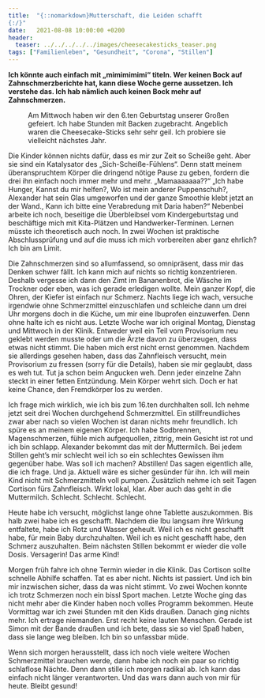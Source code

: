 ```yaml
---
title:  "{::nomarkdown}Mutterschaft, die Leiden schafft
{:/}"
date:   2021-08-08 10:00:00 +0200
header:
  teaser: ../../../../../images/cheesecakesticks_teaser.png
tags: ["Familienleben", "Gesundheit", "Corona", "Stillen"]
---
```


**Ich könnte auch einfach mit „mimimimimi“ titeln. Wer keinen Bock auf Zahnschmerzberichte hat, kann diese Woche gerne aussetzen. Ich verstehe das. Ich hab nämlich auch keinen Bock mehr auf Zahnschmerzen.**

<figure>
  <img src="../../../../../images/cheesecakesticks.png" alt="">
  <figcaption>Am Mittwoch haben wir den 6.ten Geburtstag unserer Großen gefeiert. Ich habe Stunden mit Backen zugebracht. Angeblich waren die Cheesecake-Sticks sehr sehr geil. Ich probiere sie vielleicht nächstes Jahr.</figcaption>
</figure>  

Die Kinder können nichts dafür, dass es mir zur Zeit so Scheiße geht. Aber sie sind ein Katalysator des „Sich-Scheiße-Fühlens“. Denn statt meinem überanspruchtem Körper die dringend nötige Pause zu geben, fordern die drei ihn einfach noch immer mehr und mehr. „Mamaaaaaaa??“ „Ich habe Hunger, Kannst du mir helfen?, Wo ist mein anderer Puppenschuh?, Alexander hat sein Glas umgeworfen und der ganze Smoothie klebt jetzt an der Wand., Kann ich bitte eine Verabredung mit Daria haben?“ Nebenbei arbeite ich noch, beseitige die Überbleibsel vom Kindergeburtstag und beschäftige mich mit Kita-Plätzen und Handwerker-Terminen. Lernen müsste ich theoretisch auch noch. In zwei Wochen ist praktische Abschlussprüfung und auf die muss ich mich vorbereiten aber ganz ehrlich? Ich bin am Limit. 

Die Zahnschmerzen sind so allumfassend, so omnipräsent, dass mir das Denken schwer fällt. Ich kann mich auf nichts so richtig konzentrieren. Deshalb vergesse ich dann den Zimt im Bananenbrot, die Wäsche im Trockner oder eben, was ich gerade erledigen wollte. Mein ganzer Kopf, die Ohren, der Kiefer ist einfach nur Schmerz. Nachts liege ich wach, versuche irgendwie ohne Schmerzmittel einzuschlafen und schleiche dann um drei Uhr morgens doch in die Küche, um mir eine Ibuprofen einzuwerfen. Denn ohne halte ich es nicht aus. Letzte Woche war ich original Montag, Dienstag und Mittwoch in der Klinik. Entweder weil ein Teil vom Provisorium neu geklebt werden musste oder um die Ärzte davon zu überzeugen, dass etwas nicht stimmt. Die haben mich erst nicht ernst genommen. Nachdem sie allerdings gesehen haben, dass das Zahnfleisch versucht, mein Provisorium zu fressen (sorry für die Details), haben sie mir geglaubt, dass es weh tut. Tut ja schon beim Angucken weh. Denn jeder einzelne Zahn steckt in einer fetten Entzündung. Mein Körper wehrt sich. Doch er hat keine Chance, den Fremdkörper los zu werden.

Ich frage mich wirklich, wie ich bis zum 16.ten durchhalten soll. Ich nehme jetzt seit drei Wochen durchgehend Schmerzmittel. Ein stillfreundliches zwar aber nach so vielen Wochen ist daran nichts mehr freundlich. Ich spüre es an meinem eigenen Körper. Ich habe Sodbrennen, Magenschmerzen, fühle mich aufgequollen, zittrig, mein Gesicht ist rot und ich bin schlapp. Alexander bekommt das mit der Muttermilch. Bei jedem Stillen geht’s mir schlecht weil ich so ein schlechtes Gewissen ihm gegenüber habe. Was soll ich machen? Abstillen! Das sagen eigentlich alle, die ich frage. Und ja. Aktuell wäre es sicher gesünder für ihn. Ich will mein Kind nicht mit Schmerzmitteln voll pumpen. Zusätzlich nehme ich seit Tagen Cortison fürs Zahnfleisch. Wirkt lokal, klar. Aber auch das geht in die Muttermilch. Schlecht. Schlecht. Schlecht. 

Heute habe ich versucht, möglichst lange ohne Tablette auszukommen. Bis halb zwei habe ich es geschafft. Nachdem die Ibu langsam ihre Wirkung entfaltete, habe ich Rotz und Wasser geheult. Weil ich es nicht geschafft habe, für mein Baby durchzuhalten. Weil ich es nicht geschafft habe, den Schmerz auszuhalten. Beim nächsten Stillen bekommt er wieder die volle Dosis. Versagerin! Das arme Kind! 

Morgen früh fahre ich ohne Termin wieder in die Klinik. Das Cortison sollte schnelle Abhilfe schaffen. Tat es aber nicht. Nichts ist passiert. Und ich bin mir inzwischen sicher, dass da was nicht stimmt. Vo zwei Wochen konnte ich trotz Schmerzen noch ein bissl Sport machen. Letzte Woche ging das nicht mehr aber die Kinder haben noch volles Programm bekommen. Heute Vormittag war ich zwei Stunden mit den Kids draußen. Danach ging nichts mehr. Ich ertrage niemanden. Erst recht keine lauten Menschen. Gerade ist Simon mit der Bande draußen und ich bete, dass sie so viel Spaß haben, dass sie lange weg bleiben. Ich bin so unfassbar müde. 

Wenn sich morgen herausstellt, dass ich noch viele weitere Wochen Schmerzmittel brauchen werde, dann habe ich noch ein paar so richtig schlaflose Nächte. Denn dann stille ich morgen radikal ab. Ich kann das einfach nicht länger verantworten. Und das wars dann auch von mir für heute. Bleibt gesund! 
 


   


 



 






 






 


 
 






















 








 

   



















  












 






 





  


  






					 


 
 








